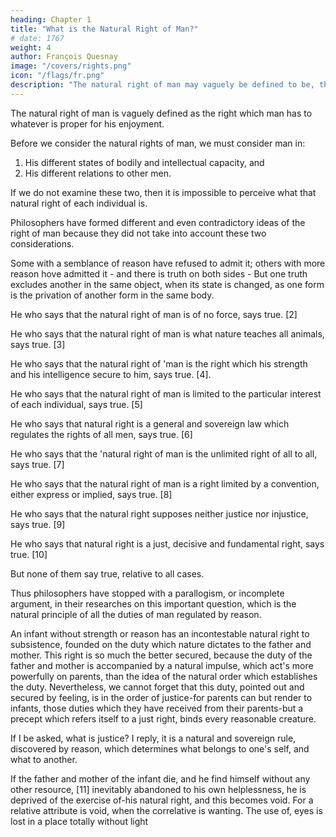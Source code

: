 ```yaml
---
heading: Chapter 1
title: "What is the Natural Right of Man?"
# date: 1767
weight: 4
author: François Quesnay
image: "/covers/rights.png"
icon: "/flags/fr.png"
description: "The natural right of man may vaguely be defined to be, the right which man has to whatever is proper for his enjoyment"
---
```



The natural right of man is vaguely defined as the right which man has to whatever is proper for his enjoyment.

Before we consider the natural rights of man, we must consider man in:

1. His different states of bodily and intellectual capacity, and
2. His different relations to other men. 

If we do not examine these two, then it is impossible to perceive what that natural right of each individual is. 

<!-- . [1] -->

Philosophers have formed different and even contradictory ideas of the right of man because they did not take into account these two considerations. 

Some with a semblance of reason have refused to admit it; others with more reason hove admitted it - and there is truth on both sides - But one truth excludes another in the same object, when its state is changed, as one form is the privation of another form in the same body.

He who says that the natural right of man is of no force, says true. [2]

He who says that the natural right of man is what nature teaches all animals, says true. [3]

He who says that the natural right of 'man is the right which his strength and his intelligence secure to him, says true. [4].

He who says that the natural right of man is limited to the particular interest of each individual, says true. [5]

He who says that natural right is a general and sovereign law which regulates the rights of all men, says true. [6]

He who says that the 'natural right of man is the unlimited right of all to all, says true. [7]

He who says that the natural right of man is a right limited by a convention, either express or implied, says true. [8]

He who says that the natural right supposes neither justice nor injustice, says true. [9]

He who says that natural right is a just, decisive and fundamental right, says true. [10]

But none of them say true, relative to all cases.

Thus philosophers have stopped with a parallogism, or incomplete argument, in their researches on this important question, which is the natural principle of all the duties of man regulated by reason.

An infant without strength or reason has an incontestable natural right to subsistence, founded on the duty which nature dictates to the father and mother. This right is so much the better secured, because the duty of the father and mother is accompanied by a natural impulse, which act's more powerfully on parents, than the idea of the natural order which establishes the duty. Nevertheless, we cannot forget that this duty, pointed out and secured by feeling, is in the order of justice-for parents can but render to infants, those duties which they have received from their parents-but a precept which refers itself to a just right, binds every reasonable creature.

If I be asked, what is justice? I reply, it is a natural and sovereign rule, discovered by reason, which determines what belongs to one's self, and what to another.

If the father and mother of the infant die, and he find himself without any other resource, [11] inevitably abandoned to his own helplessness, he is deprived of the exercise of-his natural right, and this becomes void. For a relative attribute is void, when the correlative is wanting. The use of, eyes is lost in a place totally without light
